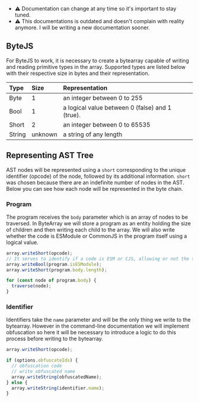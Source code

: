 - :warning: Documentation can change at any time so it's important to stay tuned.
- :warning: This documentations is outdated and doesn't complain with reality anymore. I will be writing a new documentation sooner.

## ByteJS
For ByteJS to work, it is necessary to create a bytearray capable of writing and reading primitive types in the array. Supported types are listed below with their respective size in bytes and their representation.

| Type | Size | Representation |
|:-----|:-----|:---------------|
|Byte|1|an integer between 0 to 255|
|Bool|1|a logical value between 0 (false) and 1 (true).|
|Short|2|an integer between 0 to 65535|
|String|unknown|a string of any length|

## Representing AST Tree
AST nodes will be represented using a ``short`` corresponding to the unique identifier (opcode) of the node, followed by its additional information. ``short`` was chosen because there are an indefinite number of nodes in the AST. Below you can see how each node will be represented in the byte chain.

### Program
The program receives the ``body`` parameter which is an array of nodes to be traversed. In ByteArray we will store a program as an entity holding the size of children and then writing each child to the array. We will also write whether the code is ESModule or CommonJS in the program itself using a logical value.
```js
array.writeShort(opcode);
// It serves to identify if a code is ESM or CJS, allowing or not the transformation of import-export and top-level await.
array.writeBool(program.isESModule);
array.writeShort(program.body.length);

for (const node of program.body) {
  traverse(node);
}
```

### Identifier
Identifiers take the ``name`` parameter and will be the only thing we write to the bytearray. However in the command-line documentation we will implement obfuscation so here it will be necessary to introduce a logic to do this process before writing to the bytearray.
```js
array.writeShort(opcode);

if (options.obfuscateIds) {
  // obfuscation code
  // write obfuscated name
  array.writeString(obfuscatedName);
} else {
  array.writeString(identifier.name);
}
```
